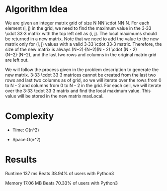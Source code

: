 # Algorithm Idea

We are given an integer matrix grid of size N⋅NN \cdot NN⋅N. For each element (i, j) in the grid, we need to find the maximum value in the 3⋅33 \cdot 33⋅3 matrix with the top left cell as (i, j). The local maximums should be returned in a new matrix. Note that we need to add the value to the new matrix only for (i, j) values with a valid 3⋅33 \cdot 33⋅3 matrix. Therefore, the size of the new matrix is always (N−2)⋅(N−2)(N - 2) \cdot (N - 2)(N−2)⋅(N−2), and the last two rows and columns in the original matrix grid are left out.

We will follow the process given in the problem description to generate the new matrix. 3⋅33 \cdot 33⋅3 matrices cannot be created from the last two rows and last two columns as of grid, so we will iterate over the rows from 0 to N - 2 and columns from 0 to N - 2 in the grid. For each cell, we will iterate over the 3⋅33 \cdot 33⋅3 matrix and find the local maximum value. This value will be stored in the new matrix maxLocal.

# Complexity

- Time: O(n^2)

- Space:O(n^2)

# Results

Runtime
137
ms
Beats
38.94%
of users with Python3

Memory
17.06
MB
Beats
70.33%
of users with Python3